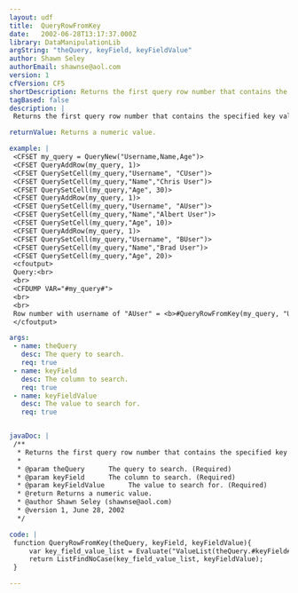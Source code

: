 ```yaml
---
layout: udf
title:  QueryRowFromKey
date:   2002-06-28T13:17:37.000Z
library: DataManipulationLib
argString: "theQuery, keyField, keyFieldValue"
author: Shawn Seley
authorEmail: shawnse@aol.com
version: 1
cfVersion: CF5
shortDescription: Returns the first query row number that contains the specified key value.
tagBased: false
description: |
 Returns the first query row number that contains the specified key value. Useful when using functions that require a query's row number ... but you only have its primary key (or any other value that identifies the record). Returns zero if no matching keyFieldValue is found.

returnValue: Returns a numeric value.

example: |
 <CFSET my_query = QueryNew("Username,Name,Age")>
 <CFSET QueryAddRow(my_query, 1)>
 <CFSET QuerySetCell(my_query,"Username", "CUser")>
 <CFSET QuerySetCell(my_query,"Name","Chris User")>
 <CFSET QuerySetCell(my_query,"Age", 30)>
 <CFSET QueryAddRow(my_query, 1)>
 <CFSET QuerySetCell(my_query,"Username", "AUser")>
 <CFSET QuerySetCell(my_query,"Name","Albert User")>
 <CFSET QuerySetCell(my_query,"Age", 10)>
 <CFSET QueryAddRow(my_query, 1)>
 <CFSET QuerySetCell(my_query,"Username", "BUser")>
 <CFSET QuerySetCell(my_query,"Name","Brad User")>
 <CFSET QuerySetCell(my_query,"Age", 20)>
 <cfoutput>
 Query:<br>
 <br>
 <CFDUMP VAR="#my_query#">
 <br>
 <br>
 Row number with username of "AUser" = <b>#QueryRowFromKey(my_query, "Username", "AUser")#</b>
 </cfoutput>

args:
 - name: theQuery
   desc: The query to search.
   req: true
 - name: keyField
   desc: The column to search.
   req: true
 - name: keyFieldValue
   desc: The value to search for.
   req: true


javaDoc: |
 /**
  * Returns the first query row number that contains the specified key value.
  * 
  * @param theQuery      The query to search. (Required)
  * @param keyField      The column to search. (Required)
  * @param keyFieldValue      The value to search for. (Required)
  * @return Returns a numeric value. 
  * @author Shawn Seley (shawnse@aol.com) 
  * @version 1, June 28, 2002 
  */

code: |
 function QueryRowFromKey(theQuery, keyField, keyFieldValue){
     var key_field_value_list = Evaluate("ValueList(theQuery.#keyField#)");
     return ListFindNoCase(key_field_value_list, keyFieldValue);
 }

---
```


